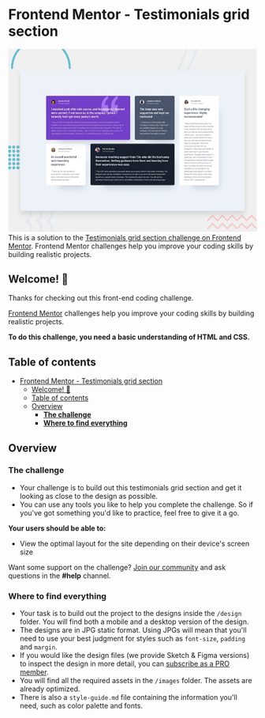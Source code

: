 # Frontend Mentor - Testimonials grid section

![Design preview for the Testimonials grid section coding challenge](./design/desktop-preview.jpg)
This is a solution to the [Testimonials grid section challenge on Frontend Mentor](https://www.frontendmentor.io/challenges/testimonials-grid-section-Nnw5J7Un7). Frontend Mentor challenges help you improve your coding skills by building realistic projects. 

## Welcome! 👋

Thanks for checking out this front-end coding challenge.

[Frontend Mentor](https://www.frontendmentor.io) challenges help you improve your coding skills by building realistic projects.

**To do this challenge, you need a basic understanding of HTML and CSS.**

## Table of contents

- [Frontend Mentor - Testimonials grid section](#frontend-mentor---testimonials-grid-section)
  - [Welcome! 👋](#welcome-)
  - [Table of contents](#table-of-contents)
  - [Overview](#overview)
    - [**The challenge**](#the-challenge)
    - [**Where to find everything**](#where-to-find-everything)

## Overview



  ### **The challenge**
  - Your challenge is to build out this testimonials grid section and get it looking as close to the design as possible.
  - You can use any tools you like to help you complete the challenge. So if you've got something you'd like to practice, feel free to give it a go.

  **Your users should be able to:**

  - View the optimal layout for the site depending on their device's screen size

  Want some support on the challenge? [Join our community](https://www.frontendmentor.io/community) and ask questions in the **#help** channel.

  ### **Where to find everything**

  - Your task is to build out the project to the designs inside the `/design` folder. You will find both a mobile and a desktop version of the design. 
  - The designs are in JPG static format. Using JPGs will mean that you'll need to use your best judgment for styles such as `font-size`, `padding` and `margin`. 
  - If you would like the design files (we provide Sketch & Figma versions) to inspect the design in more detail, you can [subscribe as a PRO member](https://www.frontendmentor.io/pro).
  - You will find all the required assets in the `/images` folder. The assets are already optimized.
  - There is also a `style-guide.md` file containing the information you'll need, such as color palette and fonts.
    <!-- - [Links](#links)
  - [My process](#my-process)
    - [Built with](#built-with)
    - [What I learned](#what-i-learned)
  - [Author](#author) -->

<!-- ### Links

- Solution URL: [Add solution URL here](https://your-solution-url.com)
- Live Site URL: [Add live site URL here](https://your-live-site-url.com) -->

<!-- ## My process

### Built with

- Semantic HTML5 markup
- Flexbox
- CSS Grid
- Mobile-first workflow

### What I learned

Use this section to recap over some of your major learnings while working through this project. Writing these out and providing code samples of areas you want to highlight is a great way to reinforce your own knowledge.


## Author

- Website - [Add your name here](https://www.your-site.com)
- Frontend Mentor - [@yourusername](https://www.frontendmentor.io/profile/yourusername)
- Twitter - [@yourusername](https://www.twitter.com/yourusername) -->


